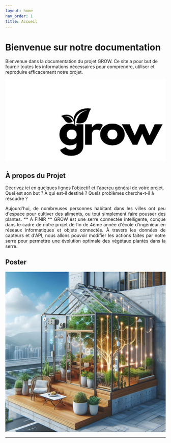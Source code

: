 ```yaml
---
layout: home
nav_order: 1
title: Accueil
---
```


# Bienvenue sur notre documentation

Bienvenue dans la documentation du projet GROW. Ce site a pour but de fournir toutes les informations nécessaires pour comprendre, utiliser et reproduire efficacement notre projet.

![Logo de notre projet GROW](images/LOGOGROW.png)

## À propos du Projet

Décrivez ici en quelques lignes l'objectif et l'aperçu général de votre projet. Quel est son but ? À qui est-il destiné ? Quels problèmes cherche-t-il à résoudre ?
<p style="text-align:justify;">
Aujourd'hui, de nombreuses personnes habitant dans les villes ont peu d'espace pour cultiver des aliments, ou tout simplement faire pousser des plantes.
** A FINIR **
GROW est une serre connectée intelligente, conçue dans le cadre de notre projet de fin de 4ème année d'école d'ingénieur en réseaux informatiques et objets connectés. À travers les données de capteurs et d'API, nous allons pouvoir modifier les actions faites par notre serre pour permettre une évolution optimale des végétaux plantés dans la serre.
</p>



## Poster

![Poster projet](images/poster.jpg)

---
